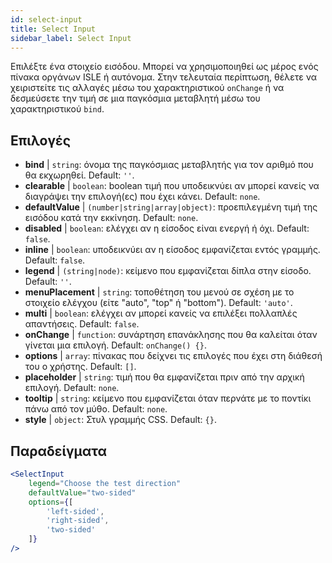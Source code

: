 ```yaml
---
id: select-input
title: Select Input
sidebar_label: Select Input
---
```


Επιλέξτε ένα στοιχείο εισόδου. Μπορεί να χρησιμοποιηθεί ως μέρος ενός πίνακα οργάνων ISLE ή αυτόνομα. Στην τελευταία περίπτωση, θέλετε να χειριστείτε τις αλλαγές μέσω του χαρακτηριστικού `onChange` ή να δεσμεύσετε την τιμή σε μια παγκόσμια μεταβλητή μέσω του χαρακτηριστικού `bind`.

## Επιλογές

* __bind__ | `string`: όνομα της παγκόσμιας μεταβλητής για τον αριθμό που θα εκχωρηθεί. Default: `''`.
* __clearable__ | `boolean`: boolean τιμή που υποδεικνύει αν μπορεί κανείς να διαγράψει την επιλογή(ες) που έχει κάνει. Default: `none`.
* __defaultValue__ | `(number|string|array|object)`: προεπιλεγμένη τιμή της εισόδου κατά την εκκίνηση. Default: `none`.
* __disabled__ | `boolean`: ελέγχει αν η είσοδος είναι ενεργή ή όχι. Default: `false`.
* __inline__ | `boolean`: υποδεικνύει αν η είσοδος εμφανίζεται εντός γραμμής. Default: `false`.
* __legend__ | `(string|node)`: κείμενο που εμφανίζεται δίπλα στην είσοδο. Default: `''`.
* __menuPlacement__ | `string`: τοποθέτηση του μενού σε σχέση με το στοιχείο ελέγχου (είτε "auto", "top" ή "bottom"). Default: `'auto'`.
* __multi__ | `boolean`: ελέγχει αν μπορεί κανείς να επιλέξει πολλαπλές απαντήσεις. Default: `false`.
* __onChange__ | `function`: συνάρτηση επανάκλησης που θα καλείται όταν γίνεται μια επιλογή. Default: `onChange() {}`.
* __options__ | `array`: πίνακας που δείχνει τις επιλογές που έχει στη διάθεσή του ο χρήστης. Default: `[]`.
* __placeholder__ | `string`: τιμή που θα εμφανίζεται πριν από την αρχική επιλογή. Default: `none`.
* __tooltip__ | `string`: κείμενο που εμφανίζεται όταν περνάτε με το ποντίκι πάνω από τον μύθο. Default: `none`.
* __style__ | `object`: Στυλ γραμμής CSS. Default: `{}`.


## Παραδείγματα

```jsx live
<SelectInput
    legend="Choose the test direction"
    defaultValue="two-sided"
    options={[
        'left-sided',
        'right-sided',
        'two-sided'
    ]}
/>
```

